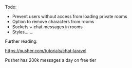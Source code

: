 Todo:

- Prevent users without access from loading private rooms
- Option to remove characters from rooms
- Sockets + chat messages in rooms
- Styles.......

Further reading:

https://pusher.com/tutorials/chat-laravel

Pusher has 200k messages a day on free tier
